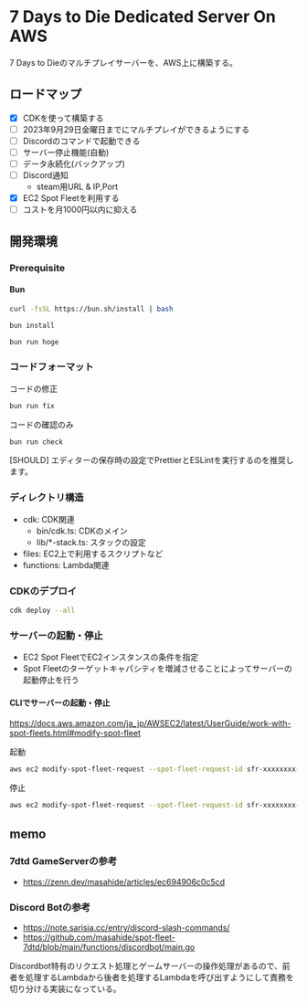 # 7 Days to Die Dedicated Server On AWS

7 Days to Dieのマルチプレイサーバーを、AWS上に構築する。

## ロードマップ

- [x] CDKを使って構築する
- [ ] 2023年9月29日金曜日までにマルチプレイができるようにする
- [ ] Discordのコマンドで起動できる
- [ ] サーバー停止機能(自動)
- [ ] データ永続化(バックアップ)
- [ ] Discord通知
  - steam用URL & IP,Port
- [x] EC2 Spot Fleetを利用する
- [ ] コストを月1000円以内に抑える

## 開発環境

### Prerequisite

#### Bun

```sh
curl -fsSL https://bun.sh/install | bash
```

```sh
bun install
```

```sh
bun run hoge
```

### コードフォーマット

コードの修正

```sh
bun run fix
```

コードの確認のみ

```sh
bun run check
```

[SHOULD] エディターの保存時の設定でPrettierとESLintを実行するのを推奨します。

### ディレクトリ構造

- cdk: CDK関連
  - bin/cdk.ts: CDKのメイン
  - lib/\*-stack.ts: スタックの設定
- files: EC2上で利用するスクリプトなど
- functions: Lambda関連

### CDKのデプロイ

```sh
cdk deploy --all
```

### サーバーの起動・停止

- EC2 Spot FleetでEC2インスタンスの条件を指定
- Spot Fleetのターゲットキャパシティを増減させることによってサーバーの起動停止を行う

#### CLIでサーバーの起動・停止

https://docs.aws.amazon.com/ja_jp/AWSEC2/latest/UserGuide/work-with-spot-fleets.html#modify-spot-fleet

起動

```sh
aws ec2 modify-spot-fleet-request --spot-fleet-request-id sfr-xxxxxxxx-xxxx-xxxx-xxxx-xxxxxxxxxxxx --target-capacity 1
```

停止

```sh
aws ec2 modify-spot-fleet-request --spot-fleet-request-id sfr-xxxxxxxx-xxxx-xxxx-xxxx-xxxxxxxxxxxx --target-capacity 0
```

## memo

### 7dtd GameServerの参考

- https://zenn.dev/masahide/articles/ec694906c0c5cd

### Discord Botの参考

- https://note.sarisia.cc/entry/discord-slash-commands/
- https://github.com/masahide/spot-fleet-7dtd/blob/main/functions/discordbot/main.go

Discordbot特有のリクエスト処理とゲームサーバーの操作処理があるので、前者を処理するLambdaから後者を処理するLambdaを呼び出すようにして責務を切り分ける実装になっている。
